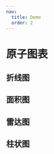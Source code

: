 ```yaml
---
nav:
  title: Demo
  order: 2
---
```


# 原子图表

## 折线图
<code src="../demos/charts/line.tsx" background="var(--main-bg-color)"  title="折线图" iframe=540></code>

## 面积图
<code src="../demos/charts/area.tsx" background="var(--main-bg-color)"  title="面积图" iframe=540></code>

## 雷达图
<code src="../demos/charts/radar.tsx" background="var(--main-bg-color)"  title="雷达图" iframe=540></code>

## 柱状图
<code src="../demos/charts/bar.tsx" background="var(--main-bg-color)"  title="柱状图" iframe=540></code>